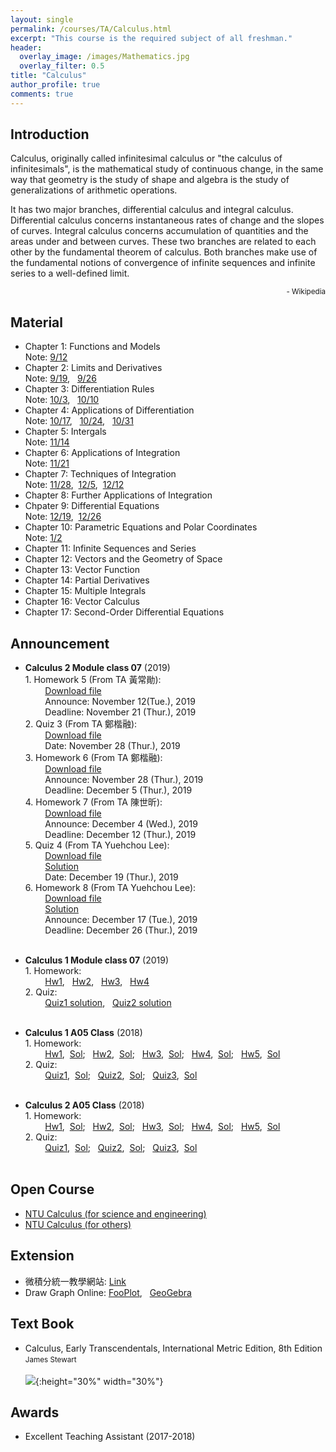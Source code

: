 ```yaml
---
layout: single
permalink: /courses/TA/Calculus.html
excerpt: "This course is the required subject of all freshman."
header:
  overlay_image: /images/Mathematics.jpg
  overlay_filter: 0.5
title: "Calculus"
author_profile: true
comments: true
---
```


## Introduction

Calculus, originally called infinitesimal calculus or "the calculus of infinitesimals", is the mathematical study of continuous change, in the same way that geometry is the study of shape and algebra is the study of generalizations of arithmetic operations.<br>

It has two major branches, differential calculus and integral calculus. Differential calculus concerns instantaneous rates of change and the slopes of curves. Integral calculus concerns accumulation of quantities and the areas under and between curves. These two branches are related to each other by the fundamental theorem of calculus. Both branches make use of the fundamental notions of convergence of infinite sequences and infinite series to a well-defined limit.<br>

<div style="text-align: right"><small> - Wikipedia</small></div>

## Material

   * Chapter 1: Functions and Models<br>
        Note: [9/12](https://github.com/yuehchou/gitblog-ntu-public-doc/blob/main/courses/TA/Calculus/Note0912.pdf)<br>
   * Chapter 2: Limits and Derivatives<br>
        Note: [9/19](https://github.com/yuehchou/gitblog-ntu-public-doc/blob/main/courses/TA/Calculus/Note0919.pdf), &nbsp; [9/26](https://github.com/yuehchou/gitblog-ntu-public-doc/blob/main/courses/TA/Calculus/Note0926.pdf)<br>
   * Chapter 3: Differentiation Rules<br>
        Note: [10/3](https://github.com/yuehchou/gitblog-ntu-public-doc/blob/main/courses/TA/Calculus/Note1003.pdf), &nbsp; [10/10](https://github.com/yuehchou/gitblog-ntu-public-doc/blob/main/courses/TA/Calculus/Note1010.pdf)<br>
   * Chapter 4: Applications of Differentiation<br>
        Note: [10/17](https://github.com/yuehchou/gitblog-ntu-public-doc/blob/main/courses/TA/Calculus/Note1017.pdf), &nbsp; [10/24](https://github.com/yuehchou/gitblog-ntu-public-doc/blob/main/courses/TA/Calculus/Note1024.pdf), &nbsp; [10/31](https://github.com/yuehchou/gitblog-ntu-public-doc/blob/main/courses/TA/Calculus/Note1031.pdf)<br>
   * Chapter 5: Intergals<br>
        Note: [11/14](https://github.com/yuehchou/gitblog-ntu-public-doc/blob/main/courses/TA/Calculus/Note1114.pdf)<br>
   * Chapter 6: Applications of Integration<br>
        Note: [11/21](https://github.com/yuehchou/gitblog-ntu-public-doc/blob/main/courses/TA/Calculus/Note1121.pdf)<br>
   * Chapter 7: Techniques of Integration<br>
        Note: [11/28](https://github.com/yuehchou/gitblog-ntu-public-doc/blob/main/courses/TA/Calculus/Note1128.pdf), &nbsp;[12/5](https://github.com/yuehchou/gitblog-ntu-public-doc/blob/main/courses/TA/Calculus/Note1205.pdf), &nbsp;[12/12](https://github.com/yuehchou/gitblog-ntu-public-doc/blob/main/courses/TA/Calculus/Note1212.pdf)<br>
   * Chapter 8: Further Applications of Integration<br>
   * Chpater 9: Differential Equations<br>
        Note: [12/19](https://github.com/yuehchou/gitblog-ntu-public-doc/blob/main/courses/TA/Calculus/Note1219.pdf), &nbsp;[12/26](https://github.com/yuehchou/gitblog-ntu-public-doc/blob/main/courses/TA/Calculus/Note1226.pdf)<br>
   * Chapter 10: Parametric Equations and Polar Coordinates<br>
        Note: [1/2](https://github.com/yuehchou/gitblog-ntu-public-doc/blob/main/courses/TA/Calculus/Note0102.pdf)<br>
   * Chapter 11: Infinite Sequences and Series<br>
   * Chapter 12: Vectors and the Geometry of Space<br>
   * Chapter 13: Vector Function<br>
   * Chapter 14: Partial Derivatives<br>
   * Chapter 15: Multiple Integrals<br>
   * Chapter 16: Vector Calculus<br>
   * Chapter 17: Second-Order Differential Equations<br>

## Announcement

   * **Calculus 2 Module class 07** (2019)<br/>
    1. Homework 5 (From TA 黃常勛):<br>
    &nbsp; &nbsp; &nbsp; &nbsp; [Download file](https://github.com/yuehchou/gitblog-ntu-public-doc/blob/main/courses/TA/Calculus/108_1_Hw5.pdf)<br>
    &nbsp; &nbsp; &nbsp; &nbsp; Announce: November 12(Tue.), 2019<br>
    &nbsp; &nbsp; &nbsp; &nbsp; Deadline: November 21 (Thur.), 2019<br>
    2. Quiz 3 (From TA 鄭楷融):<br>
    &nbsp; &nbsp; &nbsp; &nbsp; [Download file](https://github.com/yuehchou/gitblog-ntu-public-doc/blob/main/courses/TA/Calculus/108_1_Q3_sol.pdf)<br>
    &nbsp; &nbsp; &nbsp; &nbsp; Date: November 28 (Thur.), 2019<br>
    3. Homework 6 (From TA 鄭楷融):<br>
    &nbsp; &nbsp; &nbsp; &nbsp; [Download file](https://github.com/yuehchou/gitblog-ntu-public-doc/blob/main/courses/TA/Calculus/108_1_Hw6.pdf)<br>
    &nbsp; &nbsp; &nbsp; &nbsp; Announce: November 28 (Thur.), 2019<br>
    &nbsp; &nbsp; &nbsp; &nbsp; Deadline: December 5 (Thur.), 2019<br>
    4. Homework 7 (From TA 陳世昕):<br>
    &nbsp; &nbsp; &nbsp; &nbsp; [Download file](https://github.com/yuehchou/gitblog-ntu-public-doc/blob/main/courses/TA/Calculus/108_1_Hw7.pdf)<br>
    &nbsp; &nbsp; &nbsp; &nbsp; Announce: December 4 (Wed.), 2019<br>
    &nbsp; &nbsp; &nbsp; &nbsp; Deadline: December 12 (Thur.), 2019<br>
    5. Quiz 4 (From TA Yuehchou Lee):<br>
    &nbsp; &nbsp; &nbsp; &nbsp; [Download file](https://github.com/yuehchou/gitblog-ntu-public-doc/blob/main/courses/TA/Calculus/108_1_Q4.pdf)<br>
    &nbsp; &nbsp; &nbsp; &nbsp; [Solution](https://github.com/yuehchou/gitblog-ntu-public-doc/blob/main/courses/TA/Calculus/108_1_Q4_sol.pdf)<br>
    &nbsp; &nbsp; &nbsp; &nbsp; Date: December 19 (Thur.), 2019<br>
    6. Homework 8 (From TA Yuehchou Lee):<br>
    &nbsp; &nbsp; &nbsp; &nbsp; [Download file](https://github.com/yuehchou/gitblog-ntu-public-doc/blob/main/courses/TA/Calculus/108_1_Hw8.pdf)<br>
    &nbsp; &nbsp; &nbsp; &nbsp; [Solution](https://github.com/yuehchou/gitblog-ntu-public-doc/blob/main/courses/TA/Calculus/108_1_Hw8_sol.pdf)<br>
    &nbsp; &nbsp; &nbsp; &nbsp; Announce: December 17 (Tue.), 2019<br>
    &nbsp; &nbsp; &nbsp; &nbsp; Deadline: December 26 (Thur.), 2019<br><br>

   * **Calculus 1 Module class 07** (2019)<br/>
    1. Homework:<br>
    &nbsp; &nbsp; &nbsp; &nbsp; [Hw1](https://github.com/yuehchou/gitblog-ntu-public-doc/blob/main/courses/TA/Calculus/108_1_Hw1.pdf),
    &nbsp; [Hw2](https://github.com/yuehchou/gitblog-ntu-public-doc/blob/main/courses/TA/Calculus/108_1_Hw2.pdf),
    &nbsp; [Hw3](https://github.com/yuehchou/gitblog-ntu-public-doc/blob/main/courses/TA/Calculus/108_1_Hw3.pdf),
    &nbsp; [Hw4](https://github.com/yuehchou/gitblog-ntu-public-doc/blob/main/courses/TA/Calculus/108_1_Hw4.pdf)<br>
    2. Quiz:<br>
    &nbsp; &nbsp; &nbsp; &nbsp; [Quiz1 solution](https://github.com/yuehchou/gitblog-ntu-public-doc/blob/main/courses/TA/Calculus/108_1_Q1.pdf),
    &nbsp; [Quiz2 solution](https://github.com/yuehchou/gitblog-ntu-public-doc/blob/main/courses/TA/Calculus/108_1_Q2.pdf)<br><br>


   * **Calculus 1 A05 Class** (2018)<br/>
    1. Homework:<br>
    &nbsp; &nbsp; &nbsp; &nbsp; [Hw1](https://github.com/yuehchou/gitblog-ntu-public-doc/blob/main/courses/TA/Calculus/107_1_Hw1.pdf), &nbsp;[Sol](https://github.com/yuehchou/gitblog-ntu-public-doc/blob/main/courses/TA/Calculus/107_1_Hw1_sol.pdf);
    &nbsp; [Hw2](https://github.com/yuehchou/gitblog-ntu-public-doc/blob/main/courses/TA/Calculus/107_1_Hw2.pdf), &nbsp;[Sol](https://github.com/yuehchou/gitblog-ntu-public-doc/blob/main/courses/TA/Calculus/107_1_Hw2_sol.pdf);
    &nbsp; [Hw3](https://github.com/yuehchou/gitblog-ntu-public-doc/blob/main/courses/TA/Calculus/107_1_Hw3.pdf), &nbsp;[Sol](https://github.com/yuehchou/gitblog-ntu-public-doc/blob/main/courses/TA/Calculus/107_1_Hw3_sol.pdf);
    &nbsp; [Hw4](https://github.com/yuehchou/gitblog-ntu-public-doc/blob/main/courses/TA/Calculus/107_1_Hw4.pdf), &nbsp;[Sol](https://github.com/yuehchou/gitblog-ntu-public-doc/blob/main/courses/TA/Calculus/107_1_Hw4_sol.pdf);
    &nbsp; [Hw5](https://github.com/yuehchou/gitblog-ntu-public-doc/blob/main/courses/TA/Calculus/107_1_Hw5.pdf), &nbsp;[Sol](https://github.com/yuehchou/gitblog-ntu-public-doc/blob/main/courses/TA/Calculus/107_1_Hw5_sol.pdf)<br>
    2. Quiz:<br>
    &nbsp; &nbsp; &nbsp; &nbsp; [Quiz1](https://github.com/yuehchou/gitblog-ntu-public-doc/blob/main/courses/TA/Calculus/107_1_Q1.pdf), &nbsp;[Sol](https://github.com/yuehchou/gitblog-ntu-public-doc/blob/main/courses/TA/Calculus/107_1_Q1_sol.pdf);
    &nbsp; [Quiz2](https://github.com/yuehchou/gitblog-ntu-public-doc/blob/main/courses/TA/Calculus/107_1_Q2.pdf), &nbsp;[Sol](https://github.com/yuehchou/gitblog-ntu-public-doc/blob/main/courses/TA/Calculus/107_1_Q2_sol.pdf);
    &nbsp; [Quiz3](https://github.com/yuehchou/gitblog-ntu-public-doc/blob/main/courses/TA/Calculus/107_1_Q3.pdf), &nbsp;[Sol](https://github.com/yuehchou/gitblog-ntu-public-doc/blob/main/courses/TA/Calculus/107_1_Q3_sol.pdf)<br><br>
   * **Calculus 2 A05 Class** (2018)<br/>
    1. Homework:<br>
    &nbsp; &nbsp; &nbsp; &nbsp; [Hw1](https://github.com/yuehchou/gitblog-ntu-public-doc/blob/main/courses/TA/Calculus/107_2_Hw1.pdf), &nbsp;[Sol](https://github.com/yuehchou/gitblog-ntu-public-doc/blob/main/courses/TA/Calculus/107_2_Hw1_sol.pdf);
    &nbsp; [Hw2](https://github.com/yuehchou/gitblog-ntu-public-doc/blob/main/courses/TA/Calculus/107_2_Hw2.pdf), &nbsp;[Sol](https://github.com/yuehchou/gitblog-ntu-public-doc/blob/main/courses/TA/Calculus/107_2_Hw2_sol.pdf);
    &nbsp; [Hw3](https://github.com/yuehchou/gitblog-ntu-public-doc/blob/main/courses/TA/Calculus/107_2_Hw3.pdf), &nbsp;[Sol](https://github.com/yuehchou/gitblog-ntu-public-doc/blob/main/courses/TA/Calculus/107_2_Hw3_sol.pdf);
    &nbsp; [Hw4](https://github.com/yuehchou/gitblog-ntu-public-doc/blob/main/courses/TA/Calculus/107_2_Hw4.pdf), &nbsp;[Sol](https://github.com/yuehchou/gitblog-ntu-public-doc/blob/main/courses/TA/Calculus/107_2_Hw4_sol.pdf);
    &nbsp; [Hw5](https://github.com/yuehchou/gitblog-ntu-public-doc/blob/main/courses/TA/Calculus/107_2_Hw5.pdf), &nbsp;[Sol](https://github.com/yuehchou/gitblog-ntu-public-doc/blob/main/courses/TA/Calculus/107_2_Hw5_sol.pdf)<br>
    2. Quiz:<br>
    &nbsp; &nbsp; &nbsp; &nbsp; [Quiz1](https://github.com/yuehchou/gitblog-ntu-public-doc/blob/main/courses/TA/Calculus/107_2_Q1.pdf), &nbsp;[Sol](https://github.com/yuehchou/gitblog-ntu-public-doc/blob/main/courses/TA/Calculus/107_2_Q1_sol.pdf);
    &nbsp; [Quiz2](https://github.com/yuehchou/gitblog-ntu-public-doc/blob/main/courses/TA/Calculus/107_2_Q2.pdf), &nbsp;[Sol](https://github.com/yuehchou/gitblog-ntu-public-doc/blob/main/courses/TA/Calculus/107_2_Q2_sol.pdf);
    &nbsp; [Quiz3](https://github.com/yuehchou/gitblog-ntu-public-doc/blob/main/courses/TA/Calculus/107_2_Q3.pdf), &nbsp;[Sol](https://github.com/yuehchou/gitblog-ntu-public-doc/blob/main/courses/TA/Calculus/107_2_Q3_sol.pdf)<br><br>


## Open Course
   * [NTU Calculus (for science and engineering)](http://ocw.aca.ntu.edu.tw/ntu-ocw/ocw/cou/100S111)<br>
   * [NTU Calculus (for others)](http://ocw.aca.ntu.edu.tw/ntu-ocw/ocw/cou/103S121)<br>


## Extension
   * 微積分統一教學網站: [Link](http://www.math.ntu.edu.tw/~calc/Default.html)<br>
   * Draw Graph Online: [FooPlot](http://fooplot.com/#W3sidHlwZSI6MCwiZXEiOiJ4XjIiLCJjb2xvciI6IiMwMDAwMDAifSx7InR5cGUiOjEwMDB9XQ--), &nbsp;
   [GeoGebra](https://www.geogebra.org/)

## Text Book

   * Calculus, Early Transcendentals, International Metric Edition, 8th Edition<br>
    <small>James Stewart</small><br><br>
    ![](/imageshttps://github.com/yuehchou/gitblog-ntu-public-doc/blob/main/courses/Calculus.jpg){:height="30%" width="30%"}<br>

## Awards
   * Excellent Teaching Assistant (2017-2018)

